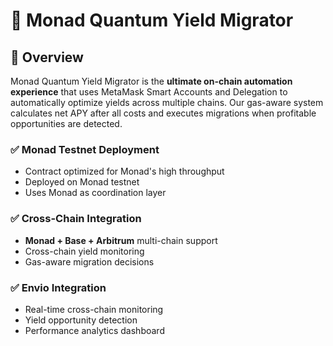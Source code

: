 # 🌌 Monad Quantum Yield Migrator

## 🚀 Overview

Monad Quantum Yield Migrator is the **ultimate on-chain automation experience** that uses MetaMask Smart Accounts and Delegation to automatically optimize yields across multiple chains. Our gas-aware system calculates net APY after all costs and executes migrations when profitable opportunities are detected.


### ✅ **Monad Testnet Deployment**
- Contract optimized for Monad's high throughput
- Deployed on Monad testnet
- Uses Monad as coordination layer

### ✅ **Cross-Chain Integration**
- **Monad + Base + Arbitrum** multi-chain support
- Cross-chain yield monitoring
- Gas-aware migration decisions

### ✅ **Envio Integration**
- Real-time cross-chain monitoring
- Yield opportunity detection
- Performance analytics dashboard


